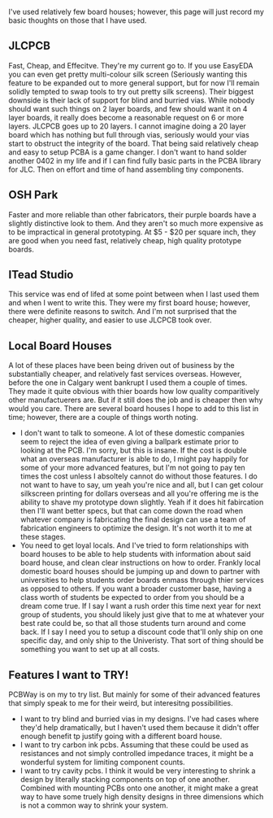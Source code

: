 I've used relatively few board houses; however, this page will just record my basic thoughts on those that I have used.

## JLCPCB
Fast, Cheap, and Effecitve. They're my current go to. If you use EasyEDA you can even get pretty multi-colour silk screen (Seriously wanting this feature to be expanded out to more general support, but for now I'll remain solidly tempted to swap tools to try out pretty silk screens). Their biggest downside is their lack of support for blind and burried vias. While nobody should want such things on 2 layer boards, and few should want it on 4 layer boards, it really does become a reasonable request on 6 or more layers. JLCPCB goes up to 20 layers. I cannot imagine doing a 20 layer board which has nothing but full through vias, seriously would your vias start to obstruct the integrity of the board. That being said relatively cheap and easy to setup PCBA is a game changer. I don't want to hand solder another 0402 in my life and if I can find fully basic parts in the PCBA library for JLC. Then on effort and time of hand assembling tiny components. 

## OSH Park
Faster and more reliable than other fabricators, their purple boards have a slightly distinctive look to them. And they aren't so much more expensive as to be impractical in general prototyping. At $5 - $20 per square inch, they are good when you need fast, relatively cheap, high quality prototype boards. 

## ITead Studio
This service was end of lifed at some point between when I last used them and when I went to write this. They were my first board house; however, there were definite reasons to switch. And I'm not surprised that the cheaper, higher quality, and easier to use JLCPCB took over. 

## Local Board Houses
A lot of these places have been being driven out of business by the substantially cheaper, and relatively fast services overseas. However, before the one in Calgary went bankrupt I used them a couple of times. They made it quite obvious with thier boards how low quality comparitively other manufactuerers are. But if it still does the job and is cheaper then why would you care. There are several board houses I hope to add to this list in time; however, there are a couple of things worth noting.

- I don't want to talk to someone. A lot of these domestic companies seem to reject the idea of even giving a ballpark estimate prior to looking at the PCB. I'm sorry, but this is insane. If the cost is double what an overseas manufacturer is able to do, I might pay happily for some of your more advanced features, but I'm not going to pay ten times the cost unless I absoltely cannot do without those features. I do not want to have to say, um yeah you're nice and all, but I can get colour silkscreen printing for dollars overseas and all you're offering me is the ability to shave my prototype down slightly. Yeah if it does hit fabircation then I'll want better specs, but that can come down the road when whatever company is fabricating the final design can use a team of fabrication engineers to optimize the design. It's not worth it to me at these stages. 
- You need to get loyal locals. And I've tried to form relationships with board houses to be able to help students with information about said board house, and clean clear instructions on how to order. Frankly local domestic board houses should be jumping up and down to partner with universities to help students order boards enmass through thier services as opposed to others. If you want a broader customer base, having a class worth of students be expected to order from you should be a dream come true. If I say I want a rush order this time next year for next group of students, you should likely just give that to me at whatever your best rate could be, so that all those students turn around and come back. If I say I need you to setup a discount code that'll only ship on one specific day, and only ship to the Univeristy. That sort of thing should be something you want to set up at all costs. 

## Features I want to TRY!
PCBWay is on my to try list. But mainly for some of their advanced features that simply speak to me for their weird, but interesitng possibilities. 
- I want to try blind and burried vias in my designs. I've had cases where they'd help dramatically, but I haven't used them because it didn't offer enough benefit tp justify going with a different board house. 
- I want to try carbon ink pcbs. Assuming that these could be used as resistances and not simply controlled impedance traces, it might be a wonderful system for limiting component counts. 
- I want to try cavity pcbs. I think it would be very interesting to shrink a design by literally stacking components on top of one another. Combined with mounting PCBs onto one another, it might make a great way to have some truely high density designs in three dimensions which is not a common way to shrink your system. 